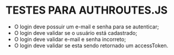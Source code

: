 # TESTES PARA AUTHROUTES.JS

- O login deve possuir um e-mail e senha para se autenticar;
- O login deve validar se o usuário está cadastrado;
- O login deve validar e-mail e senha incorreto;
- O login deve validar se esta sendo retornado um accessToken.
